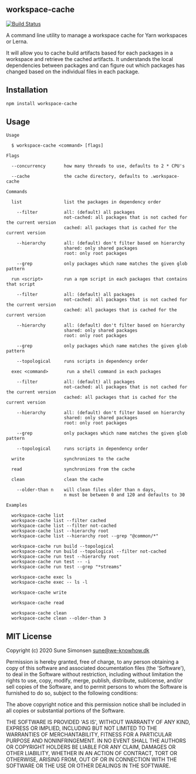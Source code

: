 ## workspace-cache 

[![Build Status](https://travis-ci.org/sunesimonsen/workspace-cache.svg?branch=master)](https://travis-ci.org/sunesimonsen/workspace-cache)

A command line utility to manage a workspace cache for Yarn workspaces or Lerna.

It will allow you to cache build artifacts based for each packages in a
workspace and retrieve the cached artifacts. It understands the local
dependencies between packages and can figure out which packages has changed
based on the individual files in each package.

## Installation

``` sh
npm install workspace-cache
```

## Usage

```
Usage

  $ workspace-cache <command> [flags]

Flags

  --concurrency       how many threads to use, defaults to 2 * CPU's

  --cache             the cache directory, defaults to .workspace-cache

Commands

  list                list the packages in dependency order

    --filter          all: (default) all packages
                      not-cached: all packages that is not cached for the current version
                      cached: all packages that is cached for the current version

    --hierarchy       all: (default) don't filter based on hierarchy
                      shared: only shared packages
                      root: only root packages

    --grep            only packages which name matches the given glob pattern

  run <script>        run a npm script in each packages that contains that script

    --filter          all: (default) all packages
                      not-cached: all packages that is not cached for the current version
                      cached: all packages that is cached for the current version

    --hierarchy       all: (default) don't filter based on hierarchy
                      shared: only shared packages
                      root: only root packages

    --grep            only packages which name matches the given glob pattern

    --topological     runs scripts in dependency order

  exec <command>       run a shell command in each packages

    --filter          all: (default) all packages
                      not-cached: all packages that is not cached for the current version
                      cached: all packages that is cached for the current version

    --hierarchy       all: (default) don't filter based on hierarchy
                      shared: only shared packages
                      root: only root packages

    --grep            only packages which name matches the given glob pattern

    --topological     runs scripts in dependency order

  write               synchronizes to the cache

  read                synchronizes from the cache

  clean               clean the cache

    --older-than n    will clean files older than n days,
                      n must be between 0 and 120 and defaults to 30

Examples

  workspace-cache list
  workspace-cache list --filter cached
  workspace-cache list --filter not-cached
  workspace-cache list --hierarchy root
  workspace-cache list --hierarchy root --grep "@common/*"

  workspace-cache run build --topological
  workspace-cache run build --topological --filter not-cached
  workspace-cache run test --hierarchy root
  workspace-cache run test -- -i
  workspace-cache run test --grep "*streams"

  workspace-cache exec ls
  workspace-cache exec -- ls -l

  workspace-cache write

  workspace-cache read

  workspace-cache clean
  workspace-cache clean --older-than 3
```

## MIT License

Copyright (c) 2020 Sune Simonsen sune@we-knowhow.dk

Permission is hereby granted, free of charge, to any person obtaining a copy of this software and associated documentation files (the 'Software'), to deal in the Software without restriction, including without limitation the rights to use, copy, modify, merge, publish, distribute, sublicense, and/or sell copies of the Software, and to permit persons to whom the Software is furnished to do so, subject to the following conditions:

The above copyright notice and this permission notice shall be included in all copies or substantial portions of the Software.

THE SOFTWARE IS PROVIDED 'AS IS', WITHOUT WARRANTY OF ANY KIND, EXPRESS OR IMPLIED, INCLUDING BUT NOT LIMITED TO THE WARRANTIES OF MERCHANTABILITY, FITNESS FOR A PARTICULAR PURPOSE AND NONINFRINGEMENT. IN NO EVENT SHALL THE AUTHORS OR COPYRIGHT HOLDERS BE LIABLE FOR ANY CLAIM, DAMAGES OR OTHER LIABILITY, WHETHER IN AN ACTION OF CONTRACT, TORT OR OTHERWISE, ARISING FROM, OUT OF OR IN CONNECTION WITH THE SOFTWARE OR THE USE OR OTHER DEALINGS IN THE SOFTWARE.
